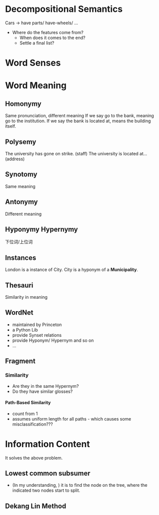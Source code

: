 # Decompositional Semantics
Cars -> have parts/ have-wheels/ ...
- Where do the features come from?
	- When does it comes to the end?
	- Settle a final list? 
# Word Senses
# Word Meaning
## Homonymy
Same pronunciation, different meaning
If we say go to the bank, meaning go to the institution. 
If we say the bank is located at, means the building itself. 

## Polysemy
The university has gone on strike. (staff)
The university is located at... (address)

## Synotomy
Same meaning
## Antonymy
Different meaning

## Hyponymy Hypernymy
下位词/上位词
## Instances
London is a instance of City. 
City is a hyponym of a **Municipality**. 

## Thesauri
Similarity in meaning

## WordNet 
- maintained by Princeton
- a Python Lib
- provide Synset relations
- provide Hyponym/ Hypernym and so on
- ...
## Fragment
### Similarity 
- Are they in the same Hypernym?
- Do they have similar glosses? 
#### Path-Based Similarity
- count from 1
- assumes uniform length for all paths - which causes some misclassification???
# Information Content
It solves the above problem. 
## Lowest common subsumer 
- (In my understanding, ) it is to find the node on the tree, where the indicated two nodes start to split. 
## Dekang Lin Method